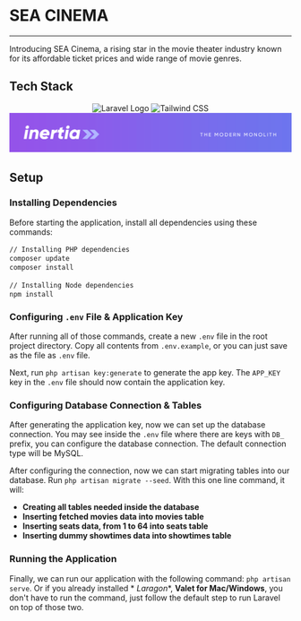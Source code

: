 # SEA CINEMA

***

Introducing SEA Cinema, a rising star in the movie theater industry known for
its affordable ticket prices and wide range of movie genres.

## Tech Stack

<p align="center">
<img src="https://raw.githubusercontent.com/laravel/art/master/logo-lockup/5%20SVG/2%20CMYK/1%20Full%20Color/laravel-logolockup-cmyk-red.svg" width="400" alt="Laravel Logo">
<img alt="Tailwind CSS" src="https://raw.githubusercontent.com/tailwindlabs/tailwindcss/HEAD/.github/logo-light.svg" width="350" height="70" style="visibility:visible;max-width:100%;">
<img src="https://raw.githubusercontent.com/inertiajs/.github/master/LOGO.png" alt="Inertia.js" style="max-width: 100%;">
</p>

## Setup

### Installing Dependencies

Before starting the application, install all dependencies using these commands:

```
// Installing PHP dependencies
composer update
composer install

// Installing Node dependencies
npm install
```

### Configuring `.env` File & Application Key

After running all of those commands, create a new `.env` file in the root project directory. Copy all contents
from `.env.example`, or you can just save as the file as `.env` file.

Next, run `php artisan key:generate` to generate the app key. The `APP_KEY` key in the `.env` file should now contain
the application key.

### Configuring Database Connection & Tables

After generating the application key, now we can set up the database connection.
You may see inside the `.env` file where there are keys with `DB_` prefix, you can configure the database connection.
The default connection type will be MySQL.

After configuring the connection, now we can start migrating tables into our database. Run `php artisan migrate --seed`.
With this one line command, it will:

- **Creating all tables needed inside the database**
- **Inserting fetched movies data into movies table**
- **Inserting seats data, from 1 to 64 into seats table**
- **Inserting dummy showtimes data into showtimes table**

### Running the Application

Finally, we can run our application with the following command: `php artisan serve`. Or if you already installed *
*Laragon**, **Valet for Mac/Windows**, you don't have to run the command, just follow the default step to run Laravel on
top of those two.
